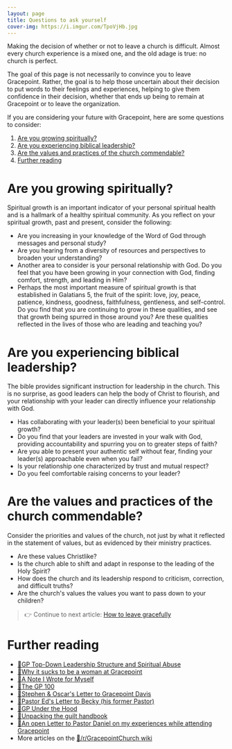 ```yaml
---
layout: page
title: Questions to ask yourself
cover-img: https://i.imgur.com/TpoVjHb.jpg
---
```


Making the decision of whether or not to leave a church is difficult. Almost every church experience is a mixed one, and the old adage is true: no church is perfect.

The goal of this page is not necessarily to convince you to leave Gracepoint. Rather, the goal is to help those uncertain about their decision to put words to their feelings and experiences, helping to give them confidence in their decision, whether that ends up being to remain at Gracepoint or to leave the organization.

If you are considering your future with Gracepoint, here are some questions to consider:

1. [Are you growing spiritually?](#are-you-growing-spiritually)
2. [Are you experiencing biblical leadership?](#are-you-experiencing-biblical-leadership)
3. [Are the values and practices of the church commendable?](#are-the-values-and-practices-of-the-church-commendable)
4. [Further reading](#further-reading)

# Are you growing spiritually?

Spiritual growth is an important indicator of your personal spiritual health and is a hallmark of a healthy spiritual community. As you reflect on your spiritual growth, past and present, consider the following:

- Are you increasing in your knowledge of the Word of God through messages and personal study? 
- Are you hearing from a diversity of resources and perspectives to broaden your understanding? 
- Another area to consider is your personal relationship with God. Do you feel that you have been growing in your connection with God, finding comfort, strength, and leading in Him?
- Perhaps the most important measure of spiritual growth is that established in Galatians 5, the fruit of the spirit: love, joy, peace, patience, kindness, goodness, faithfulness, gentleness, and self-control. Do you find that you are continuing to grow in these qualities, and see that growth being spurred in those around you? Are these qualities reflected in the lives of those who are leading and teaching you?

# Are you experiencing biblical leadership?

The bible provides significant instruction for leadership in the church. This is no surprise, as good leaders can help the body of Christ to flourish, and your relationship with your leader can directly influence your relationship with God.

- Has collaborating with your leader(s) been beneficial to your spiritual growth? 
- Do you find that your leaders are invested in your walk with God, providing accountability and spurring you on to greater steps of faith?
- Are you able to present your authentic self without fear, finding your leader(s) approachable even when you fail?
- Is your relationship one characterized by trust and mutual respect?
- Do you feel comfortable raising concerns to your leader?

# Are the values and practices of the church commendable?

Consider the priorities and values of the church, not just by what it reflected in the statement of values, but as evidenced by their ministry practices. 

- Are these values Christlike? 
- Is the church able to shift and adapt in response to the leading of the Holy Spirit?
- How does the church and its leadership respond to criticism, correction, and difficult truths? 
- Are the church's values the values you want to pass down to your children?

> 👉 Continue to next article: [How to leave gracefully](how-to-leave-gracefully.md)

# Further reading

- [🔗GP Top-Down Leadership Structure and Spiritual Abuse](https://www.reddit.com/r/GracepointChurch/comments/s8y8ks/gp_topdown_leadership_structure_and_spiritual/)
- [🔗Why it sucks to be a woman at Gracepoint](https://www.reddit.com/r/GracepointChurch/comments/mm6u24/why_it_sucks_to_be_a_woman_at_gracepoint/)
- [🔗A Note I Wrote for Myself](https://www.reddit.com/r/GracepointChurch/comments/xpvp71/a_note_i_wrote_for_myself/)
- [🔗The GP 100](https://www.reddit.com/r/GracepointChurch/comments/w9fzcc/the_gp_100/)
- [🔗Stephen & Oscar's Letter to Gracepoint Davis](https://www.reddit.com/r/GracepointChurch/comments/pj3s48/stephen_and_oscars_letter_leaving_gracepoint_davis/)
- [🔗Pastor Ed's Letter to Becky (his former Pastor)](https://www.reddit.com/r/GracepointChurch/comments/nkbx1r/eds_letter_to_becky_2005_after_discussion_with/)
- [🔗GP Under the Hood](https://www.reddit.com/r/GracepointChurch/comments/uiqcrk/gp_under_the_hood/)
- [🔗Unpacking the guilt handbook](https://www.reddit.com/r/GracepointChurch/comments/x55gnw/unpacking_the_guilt_handbook/)
- [🔗An open Letter to Pastor Daniel on my experiences while attending Gracepoint](https://www.reddit.com/r/GracepointChurch/comments/wpdsbd/an_open_letter_to_pastor_daniel_on_my_experiences/)
- More articles on the [🔗/r/GracepointChurch wiki](https://www.reddit.com/r/GracepointChurch/wiki/analysis/)